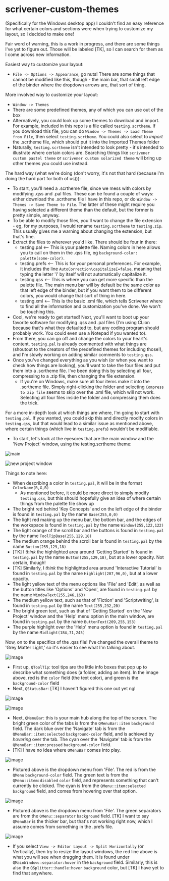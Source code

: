 # scrivener-custom-themes
(Specifically for the Windows desktop app) I couldn't find an easy reference for what certain colors and sections were when trying to customize my layout, so I decided to make one!

Fair word of warning, this is a work in progress, and there are some things I've yet to figure out. Those will be labeled [TK], so I can search for them as I come across new information.

Easiest way to customize your layout:
- `File -> Options -> Appearance`, go nuts! There are some things that cannot be modified like this, though - the main bar, that small left edge of the binder where the dropdown arrows are, that sort of thing.

More involved way to customize your layout:
- `Window -> Themes`
- There are some predefined themes, any of which you can use out of the box
- Alternatively, you could look up some themes to download and import. For example, included in this repo is a file called `testing.scrtheme`. If you download this file, you can do `Window -> Themes -> Load Theme from File`, then select `testing.scrtheme`. You could also select to *import* the .scrtheme file, which should put it into the Imported Themes folder
- Naturally, `testing.scrtheme` isn't intended to look pretty - it's intended to illustrate where certain colors are. Searching things like `scrivener custom pastel theme` or `scrivener custom solarized theme` will bring up other themes you could use instead.

The hard way (what we're doing (don't worry, it's not that hard (because I'm doing the hard part for both of us))):
- To start, you'll need a .scrtheme file, since we mess with colors by modifying .qss and .pal files. These can be found a couple of ways: either download the .scrtheme file I have in this repo, or do `Window -> Themes -> Save Theme to File`. The latter of these might require you having selected a different theme than the default, but the former is pretty simple, anyway.
- To be able to modify those files, you'll want to change the file extension - eg, for my purposes, I would rename `testing.scrtheme` to `testing.zip`. This usually gives me a warning about changing the extension, but that's fine.
- Extract the files to wherever you'd like. There should be four in there:
  - testing.pal   <-- This is your palette file. Naming colors in here allows you to call on them in the .qss file, eg `background-color: palette(some-color)`.
  - testing.prefs   <-- This is for your personal preferences. For example, it includes the line `AutoCorrection\capitalizeI=false`, meaning that typing the letter 'i' by itself will not automatically capitalize it.
  - testing.qss   <-- This is where you can get more specific than the palette file. The main menu bar will by default be the same color as that left edge of the binder, but if you want them to be different colors, you would change that sort of thing in here.
  - testing.xml   <-- This is the basic .xml file, which tells Scrivener where to find all the information and customization you've done. We won't be touching this.
- Cool, we're ready to get started! Next, you'll want to boot up your favorite software for modifying .qss and .pal files (I'm using CLion because that's what they defaulted to, but any coding program should probably work. You could even use a Notepad if you wanted to).
- From there, you can go off and change the colors to your heart's content. `testing.pal` is already commented with what things are (shoutout to the creators of the predefined themes for including those!), and I'm slowly working on adding similar comments to `testing.qss`.
- Once you've changed everything as you wish (or when you want to check how things are looking), you'll want to take the four files and put them into a .scrtheme file. I've been doing this by selecting all four, compressing to a .zip file, then changing the file extension.
  - If you're on Windows, make sure all four items make it into the .scrtheme file. Simply right-clicking the folder and selecting `Compress to zip file` seems to skip over the .xml file, which will not work. Selecting all four files inside the folder and compressing them does the trick.

For a more in-depth look at which things are where, I'm going to start with `testing.pal`. If you wanted, you could skip this and directly modify colors in `testing.qss`, but that would lead to a similar issue as mentioned above, where certain things (which live in `testing.prefs`) wouldn't be modifiable.
- To start, let's look at the eyesores that are the main window and the 'New Project' window, using the testing.scrtheme theme:

![main](https://github.com/lmgarvey/scrivener-custom-themes/assets/94126547/255f800c-0a66-423b-934e-de983c63780a)

![new project window](https://github.com/lmgarvey/scrivener-custom-themes/assets/94126547/083bec0e-c9b9-41cb-b430-17ec9e8a8caf)

Things to note here:
- When describing a color in `testing.pal`, it will be in the format `ColorName(R,G,B)`
  - As mentioned before, it could be more direct to simply modify `testing.qss`, but this should hopefully give an idea of where certain things from the palette file show up
- The bright red behind 'Key Concepts' and on the left edge of the binder is found in `testing.pal` by the name `Base(255,0,0)`
- The light red making up the menu bar, the bottom bar, and the edges of the workspace is found in `testing.pal` by the name `Window(255,122,122)`
- The light orange of the scroll bar and the buttons is found in `testing.pal` by the name `ToolTipBase(255,129,18)`
- The medium orange behind the scroll bar is found in `testing.pal` by the name `Button(255,129,18)`
- [TK] I *think* the highlighted area around 'Getting Started' is found in `testing.pal` by the name `Button(255,129,18)`, but at a lower opacity. Not certain, though!
- [TK] Similarly, I *think* the highlighted area around 'Interactive Tutorial' is found in `testing.pal` by the name `Highlight(207,96,0)`, but at a lower opacity.
- The light yellow text of the menu options like 'File' and 'Edit', as well as the button titles like 'Options' and 'Open', are found in `testing.pal` by the name `WindowText(255,246,163)`
- The medium yellow text, such as that of 'Fiction' and 'Scriptwriting', is found in `testing.pal` by the name `Text(255,232,20)`
- The bright green text, such as that of 'Getting Started' on the 'New Project' window and the 'Help' menu option in the main window, are found in `testing.pal` by the name `ButtonText(209,255,153)`
- The purple highlight over the 'Help' menu option is found in `testing.pal` by the name `Midlight(184,71,245)`

Now, on to the specifics of the .qss file! I've changed the overall theme to 'Grey Matter Light,' so it's easier to see what I'm talking about.

![image](https://github.com/lmgarvey/scrivener-custom-themes/assets/94126547/d71828d6-a8ab-4eaa-bea8-9316159eff1e)
- First up, `QToolTip`: tool tips are the little info boxes that pop up to describe what something does (a folder, adding an item). In the image above, red is the `color` field (the text color), and green is the `background-color` field
- Next, `QStatusBar`: [TK] I haven't figured this one out yet ngl

![image](https://github.com/lmgarvey/scrivener-custom-themes/assets/94126547/b2a774e4-5dd0-44ae-a19a-d9870a8fccbf)

![image](https://github.com/lmgarvey/scrivener-custom-themes/assets/94126547/fdb71988-ed6c-4268-b1b6-e88aa02a052f)
- Next, `QMenuBar`: this is your main hub along the top of the screen. The bright green color of the tabs is from the `QMenuBar::item` `background` field. The dark blue over the 'Navigate' tab is from the `QMenuBar::item:selected` `background-color` field, and is achieved by *hovering* over the tab. The cyan over the 'Navigate' tab is from the `QMenuBar::item:pressed` `background-color` field.
- [TK] I have no idea where `QMenuBar` comes into play.

![image](https://github.com/lmgarvey/scrivener-custom-themes/assets/94126547/6c9cebd5-67e5-4313-a600-0d00f2615a62)
- Pictured above is the dropdown menu from 'File'. The red is from the `QMenu` `background-color` field. The green text is from the `QMenu::item:disabled` `color` field, and represents something that can't currently be clicked. The cyan is from the `QMenu::item:selected` `background` field, and comes from hovering over that option.

![image](https://github.com/lmgarvey/scrivener-custom-themes/assets/94126547/a5e1e357-2263-4557-bc66-4a0b1ded2d3e)
- Pictured above is the dropdown menu from 'File'. The green separators are from the `QMenu::separator` `background` field. [TK] I want to say `QMenuBar` is the thicker bar, but that's not working right now, which I assume comes from something in the .prefs file.

![image](https://github.com/lmgarvey/scrivener-custom-themes/assets/94126547/926ffb55-1fe6-4f37-ab5d-ee8f45a7591a)
- If you select `View -> Editor Layout -> Split Horizontally` (or Vertically), then try to resize the layout windows, the red line above is what you will see when dragging them. It is found under `QMainWindow::separator:hover` in the `background` field. Similarly, this is also the `QSplitter::handle:hover` `background` color, but [TK] I have yet to find that anywhere.


